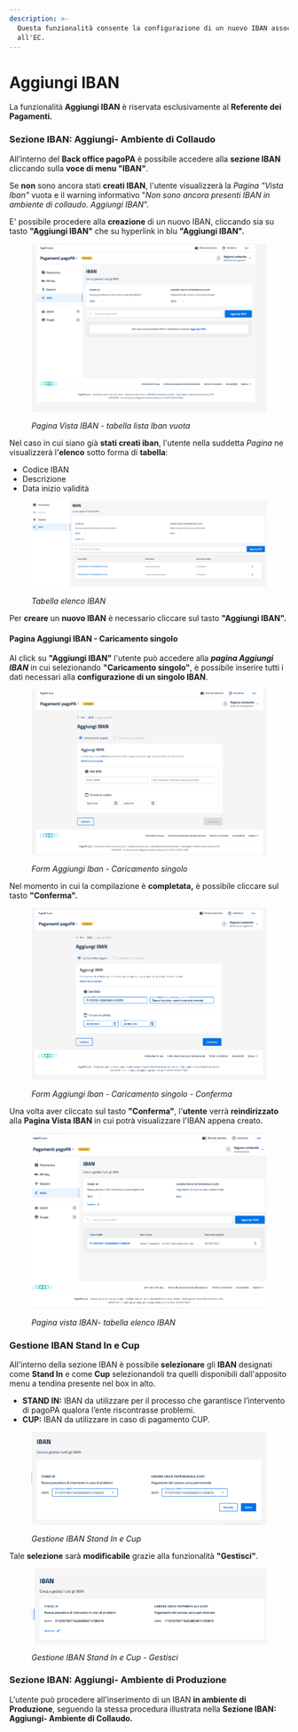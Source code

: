 ```yaml
---
description: >-
  Questa funzionalità consente la configurazione di un nuovo IBAN associato
  all'EC.
---
```


# Aggiungi IBAN

La funzionalità **Aggiungi IBAN** è riservata esclusivamente al **Referente dei Pagamenti.**

### **Sezione IBAN: Aggiungi- Ambiente di Collaudo**

All’interno del **Back office pagoPA** è possibile accedere alla **sezione IBAN** cliccando sulla **voce di menu "IBAN"**.

Se **non** sono ancora stati **creati IBAN**, l'utente visualizzerà la _Pagina "Vista Iban"_ vuota e il warning informativo "_Non sono ancora presenti IBAN in ambiente di collaudo. Aggiungi IBAN_".&#x20;

E' possibile procedere alla **creazione** di un nuovo IBAN, cliccando sia su tasto **"Aggiungi IBAN"** che su hyperlink in blu **"Aggiungi IBAN".**

<figure><img src="../../../.gitbook/assets/image (157).png" alt=""><figcaption><p><em>Pagina Vista IBAN - tabella lista Iban vuota</em></p></figcaption></figure>

Nel caso in cui siano già **stati creati iban**, l'utente nella suddetta _Pagina_ ne visualizzerà l'**elenco** sotto forma di **tabella**:

* Codice IBAN
* Descrizione
* Data inizio validità

<figure><img src="../../../.gitbook/assets/image (48).png" alt=""><figcaption><p><em>Tabella elenco IBAN</em></p></figcaption></figure>

Per **creare** un **nuovo IBAN** è necessario cliccare sul tasto  **"Aggiungi IBAN".**

#### **Pagina Aggiungi IBAN - Caricamento singolo**

Al click su **"Aggiungi IBAN"** l'utente può accedere alla _**pagina Aggiungi IBAN**_ in cui selezionando **"Caricamento singolo"**, è possibile inserire tutti i dati necessari alla **configurazione di un singolo IBAN**.

<figure><img src="../../../.gitbook/assets/image (37).png" alt=""><figcaption><p><em>Form Aggiungi Iban - Caricamento singolo</em></p></figcaption></figure>

&#x20;Nel momento in cui la compilazione è **completata,** è possibile cliccare sul tasto **"Conferma".**

<figure><img src="../../../.gitbook/assets/image (38).png" alt=""><figcaption><p><em>Form Aggiungi Iban - Caricamento singolo - Conferma</em></p></figcaption></figure>

Una volta aver cliccato sul tasto **"Conferma"**, l'**utente** verrà **reindirizzato** alla **Pagina Vista IBAN** in cui potrà visualizzare l'IBAN appena creato.&#x20;

<figure><img src="../../../.gitbook/assets/image (49).png" alt=""><figcaption><p><em>Pagina vista IBAN- tabella elenco IBAN</em></p></figcaption></figure>

### **Gestione IBAN Stand In e Cup**

All'interno della sezione IBAN è possibile **selezionare** gli **IBAN** designati come **Stand In** e come **Cup** selezionandoli tra quelli disponibili dall'apposito menu a tendina presente nel box in alto.

* **STAND IN:** IBAN da utilizzare per il processo che garantisce l’intervento di pagoPA qualora l’ente riscontrasse problemi.
* **CUP:** IBAN da utilizzare in caso di pagamento CUP.

<figure><img src="../../../.gitbook/assets/image (6).png" alt=""><figcaption><p><em>Gestione IBAN Stand In e Cup</em></p></figcaption></figure>

Tale **selezione** sarà **modificabile** grazie alla funzionalità **"Gestisci"**.

<figure><img src="../../../.gitbook/assets/image (7).png" alt=""><figcaption><p><em>Gestione IBAN Stand In e Cup - Gestisci</em></p></figcaption></figure>

### **Sezione IBAN: Aggiungi- Ambiente di Produzione**

L'utente può procedere all'inserimento di un IBAN **in ambiente di Produzione**, seguendo la stessa procedura illustrata nella **Sezione IBAN: Aggiungi- Ambiente di Collaudo.**





